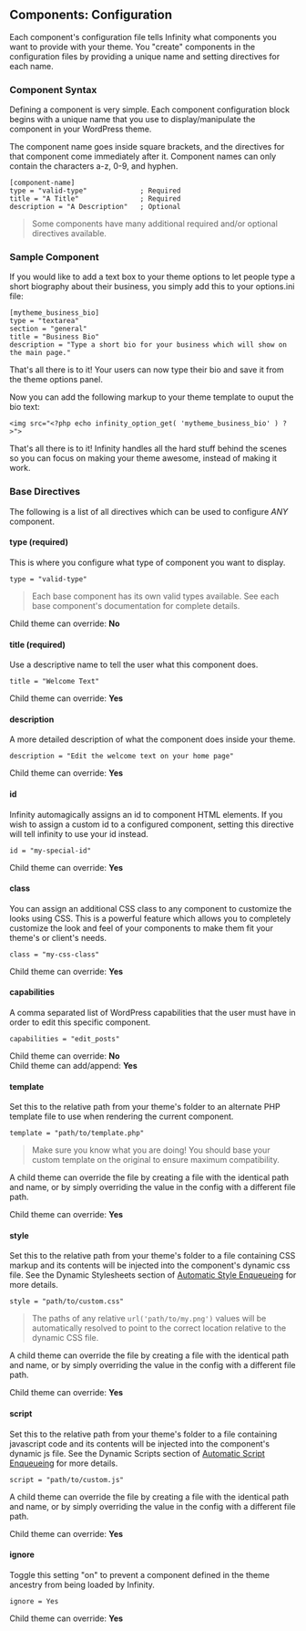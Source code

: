 ## Components: Configuration

Each component's configuration file tells Infinity what components you want to provide with
your theme. You "create" components in the configuration files by providing a unique name
and setting directives for each name.

<ul class="infinity-docs-menu"></ul>

### Component Syntax

Defining a component is very simple. Each component configuration block begins with a unique
name that you use to display/manipulate the component in your WordPress theme.

The component name goes inside square brackets, and the directives for that component come
immediately after it. Component names can only contain the characters a-z, 0-9, and hyphen.

	[component-name]
	type = "valid-type"				; Required
	title = "A Title"				; Required
	description = "A Description"	; Optional

> Some components have many additional required and/or optional directives available.

### Sample Component

If you would like to add a text box to your theme options to let people type
a short biography about their business, you simply add this to your options.ini file:

	[mytheme_business_bio]
	type = "textarea"
	section = "general"
	title = "Business Bio"
	description = "Type a short bio for your business which will show on the main page."

That's all there is to it! Your users can now type their bio and save it from the theme options
panel.

Now you can add the following markup to your theme template to ouput the bio text:

	<img src="<?php echo infinity_option_get( 'mytheme_business_bio' ) ?>">

That's all there is to it! Infinity handles all the hard stuff behind the scenes so you
can focus on making your theme awesome, instead of making it work.

### Base Directives

The following is a list of all directives which can be used to configure *ANY* component.

#### type (required)

This is where you configure what type of component you want to display.

	type = "valid-type"

> Each base component has its own valid types available. See each base component's documentation
for complete details.

Child theme can override: **No**

#### title (required)

Use a descriptive name to tell the user what this component does.

	title = "Welcome Text"

Child theme can override: **Yes**

#### description

A more detailed description of what the component does inside your theme.

	description = "Edit the welcome text on your home page"

Child theme can override: **Yes**

#### id

Infinity automagically assigns an id to component HTML elements. If you wish to
assign a custom id to a configured component, setting this directive will tell
infinity to use your id instead.

	id = "my-special-id"

Child theme can override: **Yes**

#### class

You can assign an additional CSS class to any component to customize the looks using CSS.
This is a powerful feature which allows you to completely customize the look and feel of
your components to make them fit your theme's or client's needs.

	class = "my-css-class"

Child theme can override: **Yes**

#### capabilities

A comma separated list of WordPress capabilities that the user must have in order to edit
this specific component.

	capabilities = "edit_posts"

Child theme can override: **No**<br />
Child theme can add/append: **Yes**

#### template

Set this to the relative path from your theme's folder to an alternate PHP template file
to use when rendering the current component.

	template = "path/to/template.php"

> Make sure you know what you are doing! You should base your custom template on the original
> to ensure maximum compatibility.

A child theme can override the file by creating a file with the identical path and name, or by
simply overriding the value in the config with a different file path.

Child theme can override: **Yes**

#### style

Set this to the relative path from your theme's folder to a file containing CSS markup
and its contents will be injected into the component's dynamic css file. See the Dynamic
Stylesheets section of [Automatic Style Enqueueing](infinity://admin:doc/config_style) for
more details.

	style = "path/to/custom.css"

> The paths of any relative `url('path/to/my.png')` values will be automatically resolved
  to point to the correct location relative to the dynamic CSS file.

A child theme can override the file by creating a file with the identical path and name, or by
simply overriding the value in the config with a different file path.

Child theme can override: **Yes**

#### script

Set this to the relative path from your theme's folder to a file containing javascript code
and its contents will be injected into the component's dynamic js file. See the Dynamic Scripts
section of [Automatic Script Enqueueing](infinity://admin:doc/config_script) for more details.

	script = "path/to/custom.js"

A child theme can override the file by creating a file with the identical path and name, or by
simply overriding the value in the config with a different file path.

Child theme can override: **Yes**

#### ignore

Toggle this setting "on" to prevent a component defined in the theme ancestry from being
loaded by Infinity.

	ignore = Yes

Child theme can override: **Yes**